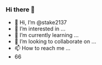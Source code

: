 ### Hi there 👋
- 👋 Hi, I’m @stake2137
- 👀 I’m interested in ...
- 🌱 I’m currently learning ...
- 💞️ I’m looking to collaborate on ...
- 📫 How to reach me ...
- 66
<!--
**Themanhdh/themanhdh** is a ✨ _special_ ✨ repository because its `README.md` (this file) appears on your GitHub profile.


